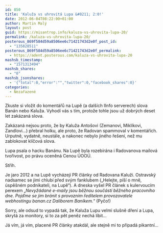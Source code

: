 ```yaml
---
id: 850
title: 'Kaluža vs uhrovitá Lupa &#8211; 2:0!'
date: 2012-06-04T08:22:00+01:00
author: Martin Malý
layout: post
guid: https://misantrop.info/kaluza-vs-uhrovita-lupa-20/
permalink: /kaluza-vs-uhrovita-lupa-20/
posterous_869f584d59a8506ee6c71421743d2e0f_post_id:
  - "135828511"
posterous_869f584d59a8506ee6c71421743d2e0f_permalink:
  - https://adent.posterous.com/kaluza-vs-uhrovita-lupa-20
mashsb_timestamp:
  - "1571313494"
mashsb_shares:
  - "0"
mashsb_jsonshares:
  - '{"total":0,"error":"","twitter":0,"facebook_shares":0}'
categories:
  - Nezařazené
---
```

Zkuste si vložit do koment&aacute;řů na Lupě (a dal&scaron;&iacute;ch IInfo serverech) slova Ban&aacute;n nebo Kaluža. Vyhod&iacute; v&aacute;s s t&iacute;m, protože tohle jsou už dobr&yacute;ch deset let zak&aacute;zan&aacute; slova.

Zak&aacute;zan&aacute; nejsou proto, že by Kaluža Anto&scaron;ovi (Zemanovi, Mikl&iacute;kovi, Zandlovi&#8230;) přebral holku, ale proto, že Radovan spammoval v koment&aacute;ř&iacute;ch. Urputně, vydatně, neust&aacute;le, a nakonec nebylo jin&eacute;ho ře&scaron;en&iacute;, než mu zablokovat kl&iacute;čov&aacute; slova.

Lupa psala o hacku Ban&aacute;nu. Na Lupě byla rozeb&iacute;r&aacute;na i Radovanova mailov&aacute; tvořivost, po pr&aacute;vu oceněn&aacute; Cenou &Uacute;OO&Uacute;.

Střih.

Je jaro 2012 a na Lupě vych&aacute;zej&iacute; PR čl&aacute;nky od Radovana Kaluži. Ostravsk&yacute; nadsamec se jimi chlub&iacute; před sv&yacute;m fanklubem (&#8222;Helejte, p&iacute;&scaron;&iacute; o mně, &uacute;spě&scaron;n&eacute;m podnikateli, na Lupě&#8220;). A dneska vy&scaron;el PR čl&aacute;nek s kulervouc&iacute;m perexem &#8222;_Nevyž&aacute;dan&eacute; e-maily jsou běžnou souč&aacute;st&iacute; běžn&eacute;ho pracovn&iacute;ho dne. Pojďme se jim br&aacute;nit s&nbsp;provozn&iacute;m ředitelem provozovatele webhostingu banan.cz Daliborem Ban&iacute;kem._&#8220; (Pyčo!)

Sorry, ale odsud to vypad&aacute; tak, že Kaluža Lupu velmi slu&scaron;ně dřen&iacute; a Lupa, skryt&aacute; za monitory, si to za pět peněz nech&aacute; l&iacute;bit&#8230;

J&aacute; v&iacute;m, j&aacute; v&iacute;m, placen&eacute; PR čl&aacute;nky atakd&aacute;l, ale stejně mi to připad&aacute; pikantn&iacute;&#8230;